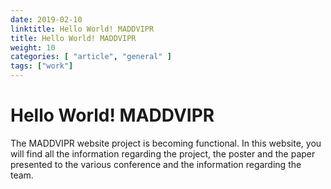 ```yaml
---
date: 2019-02-10
linktitle: Hello World! MADDVIPR
title: Hello World! MADDVIPR
weight: 10
categories: [ "article", "general" ]
tags: ["work"]
---
```


# Hello World! MADDVIPR

The MADDVIPR website project is becoming functional.
In this website, you will find all the information regarding the project, the poster and the paper presented to the various conference and the information regarding the team. 

